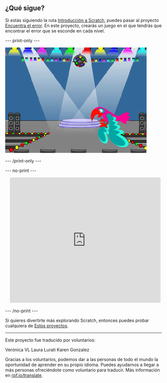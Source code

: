 ## ¿Qué sigue?

Si estás siguiendo la ruta [Introducción a Scratch](https://projects.raspberrypi.org/es-LA/pathways/scratch-intro), puedes pasar al proyecto [Encuentra el error](https://projects.raspberrypi.org/es-LA/projects/find-the-bug). En este proyecto, crearás un juego en el que tendrás que encontrar el error que se esconde en cada nivel.

--- print-only ---

![El proyecto 'Encuentra el error'.](images/find-the-bug.png)

--- /print-only ---

--- no-print ---

<div class="scratch-preview" style="margin-left: 15px;">
  <iframe allowtransparency="true" width="485" height="402" src="https://scratch.mit.edu/projects/embed/595182523/?autostart=false" frameborder="0"></iframe>
</div>

--- /no-print ---

Si quieres divertirte más explorando Scratch, entonces puedes probar cualquiera de [Estos proyectos](https://projects.raspberrypi.org/es-LA/projects?software%5B%5D=scratch&curriculum%5B%5D=%201).

***
Este proyecto fue traducido por voluntarios:

Verónica VL
Laura Lurati
Karen Gonzalez

Gracias a los voluntarios, podemos dar a las personas de todo el mundo la oportunidad de aprender en su propio idioma. Puedes ayudarnos a llegar a más personas ofreciéndote como voluntario para traducir. Más información en [rpf.io/translate](https://rpf.io/translate).